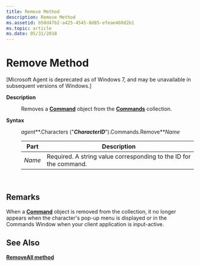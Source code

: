 ```yaml
---
title: Remove Method
description: Remove Method
ms.assetid: b50d47b2-a425-4545-8d85-efeae460d2b1
ms.topic: article
ms.date: 05/31/2018
---
```


# Remove Method

\[Microsoft Agent is deprecated as of Windows 7, and may be unavailable in subsequent versions of Windows.\]

<dl> <dt>

<span id="Description"></span><span id="description"></span><span id="DESCRIPTION"></span>**Description**
</dt> <dd>

Removes a [**Command**](https://docs.microsoft.com/windows/desktop/lwef/the-command-object) object from the [**Commands**](https://docs.microsoft.com/windows/desktop/lwef/the-commands-collection-object) collection.

</dd> <dt>

<span id="Syntax"></span><span id="syntax"></span><span id="SYNTAX"></span>**Syntax**
</dt> <dd>

*agent***.Characters ("***CharacterID***").Commands.Remove***Name*



| Part   | Description                                                       |
|--------|-------------------------------------------------------------------|
| *Name* | Required. A string value corresponding to the ID for the command. |



 

</dd> </dl>

## Remarks

When a [**Command**](https://docs.microsoft.com/windows/desktop/lwef/the-command-object) object is removed from the collection, it no longer appears when the character's pop-up menu is displayed or in the Commands Window when your client application is input-active.

## See Also

[**RemoveAll method**](removeall-method.md)


 

 




